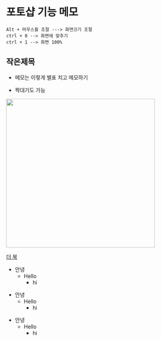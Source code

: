 # 포토샵 기능 메모

```
Alt + 마우스휠 조절 ---> 화면크기 조절
ctrl + 0 --> 화면에 맞추기
ctrl + 1 --> 화면 100%
```

## 작은제목

* 메모는 이렇게 별표 치고 메모하기
- 짝대기도 가능

<img src="https://hyo0o0o.github.io/img/제목 없음.png"  width="400">

[더 북](https://thebook.io/)

+ 안녕
  + Hello
    + hi


* 안녕
  * Hello
    * hi

- 안녕
  - Hello
    - hi
